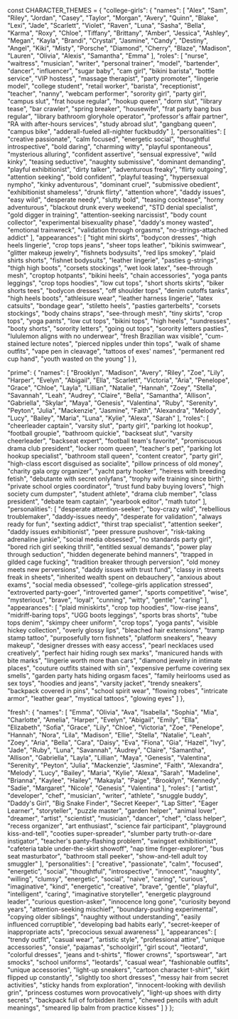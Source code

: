 const CHARACTER_THEMES = {
"college-girls": {
"names": [
"Alex", "Sam", "Riley", "Jordan", "Casey", "Taylor", "Morgan", "Avery", "Quinn", "Blake",
"Lexi", "Jade", "Scarlett", "Violet", "Raven", "Luna", "Sasha", "Bella", "Karma", "Roxy",
"Chloe", "Tiffany", "Brittany", "Amber", "Jessica", "Ashley", "Megan", "Kayla", "Brandi", "Crystal",
"Jasmine", "Candy", "Destiny", "Angel", "Kiki", "Misty", "Porsche", "Diamond", "Cherry", "Blaze",
"Madison", "Lauren", "Olivia", "Alexis", "Samantha", "Emma"
],
"roles": [
"nurse", "waitress", "musician", "writer", "personal trainer", "model", "bartender", "dancer", "influencer",
"sugar baby", "cam girl", "bikini barista", "bottle service", "VIP hostess", "massage therapist", "party promoter", "lingerie model",
"college student", "retail worker", "barista", "receptionist", "teacher", "nanny", "webcam performer", "sorority girl", "party girl", "campus slut", "frat house regular", "hookup queen", "dorm slut", "library tease", "bar crawler", "spring breaker", "housewife", "frat party bang bus regular", "library bathroom gloryhole operator", "professor's affair partner", "RA with after-hours services", "study abroad slut", "gangbang queen", "campus bike", "adderall-fueled all-nighter fuckbuddy"
],
"personalities": [
"creative passionate", "calm focused", "energetic social", "thoughtful introspective", "bold daring", "charming witty", "playful spontaneous",
"mysterious alluring", "confident assertive", "sensual expressive", "wild kinky", "teasing seductive", "naughty submissive", "dominant demanding",
"playful exhibitionist", "dirty talker", "adventurous freaky", "flirty outgoing", "attention seeking", "bold confident", "playful teasing",
"hypersexual nympho", "kinky adventurous", "dominant cruel", "submissive obedient", "exhibitionist shameless", "drunk flirty", "attention whore",
"daddy issues", "easy wild", "desperate needy", "slutty bold", "teasing cocktease", "horny adventurous", "blackout drunk every weekend",
"STD denial specialist", "gold digger in training", "attention-seeking narcissist", "body count collector", "experimental bisexuality phase",
"daddy's money wasted", "emotional trainwreck", "validation through orgasms", "no-strings-attached addict"
],
"appearances": [
"tight mini skirts", "bodycon dresses", "high heels lingerie", "crop tops jeans", "sheer tops leather", "bikinis swimwear", "glitter makeup jewelry",
"fishnets bodysuits", "red lips smokey", "plaid shirts shorts", "fishnet bodysuits", "leather lingerie", "pasties g-strings", "thigh high boots",
"corsets stockings", "wet look latex", "see-through mesh", "croptop hotpants", "bikini heels", "chain accessories", "yoga pants leggings",
"crop tops hoodies", "low cut tops", "short shorts skirts", "biker shorts tees", "bodycon dresses", "off shoulder tops", "denim cutoffs tanks",
"high heels boots", "athleisure wear", "leather harness lingerie", "latex catsuits", "bondage gear", "stiletto heels", "pasties garterbelts",
"corsets stockings", "body chains straps", "see-through mesh", "tiny skirts", "crop tops", "yoga pants", "low cut tops", "bikini tops",
"high heels", "sundresses", "booty shorts", "sorority letters", "going out tops", "sorority letters pasties", "lululemon aligns with no underwear",
"fresh Brazilian wax visible", "cum-stained lecture notes", "pierced nipples under thin tops", "walk of shame outfits", "vape pen in cleavage",
"tattoos of exes' names", "permanent red cup hand", "youth wasted on the young"
]
},

"prime": {
"names": [
"Brooklyn", "Madison", "Avery", "Riley", "Zoe", "Lily", "Harper", "Evelyn", "Abigail", "Ella",
"Scarlett", "Victoria", "Aria", "Penelope", "Grace", "Chloe", "Layla", "Lillian", "Natalie", "Hannah",
"Zoey", "Stella", "Savannah", "Leah", "Audrey", "Claire", "Bella", "Samantha", "Allison", "Gabriella",
"Skylar", "Maya", "Genesis", "Valentina", "Ruby", "Serenity", "Peyton", "Julia", "Mackenzie", "Jasmine",
"Faith", "Alexandra", "Melody", "Lucy", "Bailey", "Maria", "Luna", "Kylie", "Alexa", "Sarah"
],
"roles": [
"cheerleader captain", "varsity slut", "party girl", "parking lot hookup", "football groupie", "bathroom quickie", "backseat slut",
"varsity cheerleader", "backseat expert", "football team's favorite", "promiscuous drama club president", "locker room queen", "teacher's pet",
"parking lot hookup specialist", "bathroom stall queen", "content creator", "party girl", "high-class escort disguised as socialite",
"pillow princess of old money", "charity gala orgy organizer", "yacht party hooker", "heiress with breeding fetish", "debutante with secret onlyfans",
"trophy wife training since birth", "private school orgies coordinator", "trust fund baby buying lovers", "high society cum dumpster",
"student athlete", "drama club member", "class president", "debate team captain", "yearbook editor", "math tutor"
],
"personalities": [
"desperate attention-seeker", "boy-crazy wild", "rebellious troublemaker", "daddy-issues needy", "desperate for validation", "always ready for fun",
"sexting addict", "thirst trap specialist", "attention seeker", "daddy issues exhibitionist", "peer pressure pushover", "risk-taking adrenaline junkie",
"social media obsessed", "no standards party girl", "bored rich girl seeking thrill", "entitled sexual demands", "power play through seduction",
"hidden degenerate behind manners", "trapped in gilded cage fucking", "tradition breaker through perversion", "old money meets new perversions",
"daddy issues with trust fund", "classy in streets freak in sheets", "inherited wealth spent on debauchery", "anxious about exams", "social media obsessed",
"college-girls application stressed", "extroverted party-goer", "introverted gamer", "sports competitive", "wise", "mysterious", "brave", "loyal", "cunning",
"witty", "gentle", "caring"
],
"appearances": [
"plaid miniskirts", "crop top hoodies", "low-rise jeans", "midriff-baring tops", "UGG boots leggings", "sports bras shorts", "tube tops denim",
"skimpy cheer uniform", "crop tops", "yoga pants", "visible hickey collection", "overly glossy lips", "bleached hair extensions", "tramp stamp tattoo",
"purposefully torn fishnets", "platform sneakers", "heavy makeup", "designer dresses with easy access", "pearl necklaces used creatively",
"perfect hair hiding rough sex marks", "manicured hands with bite marks", "lingerie worth more than cars", "diamond jewelry in intimate places",
"couture outfits stained with sin", "expensive perfume covering sex smells", "garden party hats hiding orgasm faces", "family heirlooms used as sex toys",
"hoodies and jeans", "varsity jacket", "trendy sneakers", "backpack covered in pins", "school spirit wear", "flowing robes", "intricate armor",
"leather gear", "mystical tattoos", "glowing eyes"
]
},

"fresh": {
"names": [
"Emma", "Olivia", "Ava", "Isabella", "Sophia", "Mia", "Charlotte", "Amelia", "Harper", "Evelyn",
"Abigail", "Emily", "Ella", "Elizabeth", "Sofia", "Grace", "Lily", "Chloe", "Victoria", "Zoe",
"Penelope", "Hannah", "Nora", "Lila", "Madison", "Ellie", "Stella", "Natalie", "Leah", "Zoey",
"Aria", "Bella", "Cara", "Daisy", "Eva", "Fiona", "Gia", "Hazel", "Ivy", "Jade",
"Ruby", "Luna", "Savannah", "Audrey", "Claire", "Samantha", "Allison", "Gabriella", "Layla", "Lillian",
"Maya", "Genesis", "Valentina", "Serenity", "Peyton", "Julia", "Mackenzie", "Jasmine", "Faith", "Alexandra",
"Melody", "Lucy", "Bailey", "Maria", "Kylie", "Alexa", "Sarah", "Madeline", "Brianna", "Kaylee",
"Hailey", "Makayla", "Paige", "Brooklyn", "Kennedy", "Sadie", "Margaret", "Nicole", "Genesis", "Valentina"
],
"roles": [
"artist", "developer", "chef", "musician", "writer", "athlete", "snuggle buddy", "Daddy's Girl", "Big Snake Finder", "Secret Keeper",
"Lap Sitter", "Eager Learner", "storyteller", "puzzle master", "garden helper", "animal lover", "dreamer", "artist", "scientist",
"musician", "dancer", "chef", "class helper", "recess organizer", "art enthusiast", "science fair participant",
"playground kiss-and-tell", "cooties super-spreader", "slumber party truth-or-dare instigator", "teacher's panty-flashing problem",
"swingset exhibitionist", "cafeteria table under-the-skirt showoff", "nap time finger-explorer", "bus seat masturbator",
"bathroom stall peeker", "show-and-tell adult toy smuggler"
],
"personalities": [
"creative", "passionate", "calm", "focused", "energetic", "social", "thoughtful", "introspective", "innocent", "naughty", "willing",
"clumsy", "energetic", "social", "naive", "caring", "curious", "imaginative", "kind", "energetic", "creative", "brave", "gentle",
"playful", "intelligent", "caring", "imaginative storyteller", "energetic playground leader", "curious question-asker",
"innocence long gone", "curiosity beyond years", "attention-seeking mischief", "boundary-pushing experimental", "copying older siblings",
"naughty without understanding", "easily influenced corruptible", "developing bad habits early", "secret-keeper of inappropriate acts",
"precocious sexual awareness"
],
"appearances": [
"trendy outfit", "casual wear", "artistic style", "professional attire", "unique accessories", "onsie", "pajamas", "schoolgirl",
"girl scout", "leotard", "colorful dresses", "jeans and t-shirts", "flower crowns", "sportswear", "art smocks", "school uniforms",
"leotards", "casual wear", "fashionable outfits", "unique accessories", "light-up sneakers", "cartoon character t-shirt",
"skirt flipped up constantly", "slightly too short dresses", "messy hair from secret activities", "sticky hands from exploration",
"innocent-looking with devilish grin", "princess costumes worn provocatively", "light-up shoes with dirty secrets",
"backpack full of forbidden items", "chewed pencils with adult meanings", "smeared lip balm from practice kisses"
]
}
};
